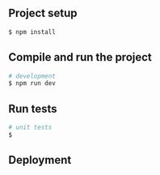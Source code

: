 ## Project setup

```bash
$ npm install
```

## Compile and run the project

```bash
# development
$ npm run dev
```

## Run tests

```bash
# unit tests
$ 
```

## Deployment
